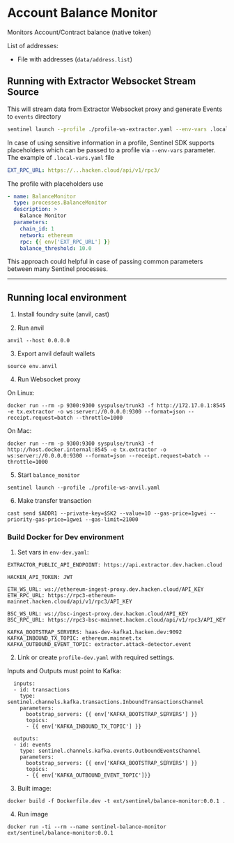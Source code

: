 # Account Balance Monitor

Monitors Account/Contract balance (native token)

List of addresses:

- File with addresses (`data/address.list`)

## Running with Extractor Websocket Stream Source

This will stream data from Extractor Websocket proxy and generate Events to `events` directory

```sh
sentinel launch --profile ./profile-ws-extractor.yaml --env-vars .local-vars.yaml
```

In case of using sensitive information in a profile, Sentinel SDK supports placeholders which can be passed to a profile via `--env-vars` parameter. The example of `.local-vars.yaml` file

```yaml
EXT_RPC_URL: https://...hacken.cloud/api/v1/rpc3/
```
The profile with placeholders use
```yaml
- name: BalanceMonitor
  type: processes.BalanceMonitor
  description: >
    Balance Monitor
  parameters:
    chain_id: 1
    network: ethereum
    rpc: {{ env['EXT_RPC_URL'] }}
    balance_threshold: 10.0
```

This approach could helpful in case of passing common parameters between many Sentinel processes.

----

## Running local environment

1. Install foundry suite (anvil, cast)

2. Run anvil
```
anvil --host 0.0.0.0
```

3. Export anvil default wallets

```
source env.anvil
```

4. Run Websocket proxy

On Linux:
```
docker run --rm -p 9300:9300 syspulse/trunk3 -f http://172.17.0.1:8545 -e tx.extractor -o ws:server://0.0.0.0:9300 --format=json --receipt.request=batch --throttle=1000
```

On Mac:
```
docker run --rm -p 9300:9300 syspulse/trunk3 -f http://host.docker.internal:8545 -e tx.extractor -o ws:server://0.0.0.0:9300 --format=json --receipt.request=batch --throttle=1000
```

5. Start `balance_monitor`

```
sentinel launch --profile ./profile-ws-anvil.yaml
```

6. Make transfer transaction

```
cast send $ADDR1 --private-key=$SK2 --value=10 --gas-price=1gwei --priority-gas-price=1gwei --gas-limit=21000
```

### Build Docker for Dev environment

1. Set vars in `env-dev.yaml`:
```
EXTRACTOR_PUBLIC_API_ENDPOINT: https://api.extractor.dev.hacken.cloud

HACKEN_API_TOKEN: JWT

ETH_WS_URL: ws://ethereum-ingest-proxy.dev.hacken.cloud/API_KEY
ETH_RPC_URL: https://rpc3-ethereum-mainnet.hacken.cloud/api/v1/rpc3/API_KEY

BSC_WS_URL: ws://bsc-ingest-proxy.dev.hacken.cloud/API_KEY
BSC_RPC_URL: https://rpc3-bsc-mainnet.hacken.cloud/api/v1/rpc3/API_KEY

KAFKA_BOOTSTRAP_SERVERS: haas-dev-kafka1.hacken.dev:9092
KAFKA_INBOUND_TX_TOPIC: ethereum.mainnet.tx
KAFKA_OUTBOUND_EVENT_TOPIC: extractor.attack-detector.event
```

2. Link or create `profile-dev.yaml` with required settings.

Inputs and Outputs must point to Kafka:

```
  inputs:
  - id: transactions
    type: sentinel.channels.kafka.transactions.InboundTransactionsChannel
    parameters:
      bootstrap_servers: {{ env['KAFKA_BOOTSTRAP_SERVERS'] }}
      topics: 
      - {{ env['KAFKA_INBOUND_TX_TOPIC'] }}

  outputs:
  - id: events
    type: sentinel.channels.kafka.events.OutboundEventsChannel
    parameters:
      bootstrap_servers: {{ env['KAFKA_BOOTSTRAP_SERVERS'] }}
      topics: 
      - {{ env['KAFKA_OUTBOUND_EVENT_TOPIC']}}

```

3. Built image:

```
docker build -f Dockerfile.dev -t ext/sentinel/balance-monitor:0.0.1 .
```

4. Run image

```
docker run -ti --rm --name sentinel-balance-monitor ext/sentinel/balance-monitor:0.0.1
```